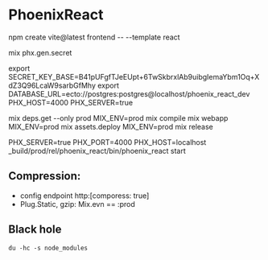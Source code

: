 # PhoenixReact

npm create vite@latest frontend -- --template react

mix phx.gen.secret

export SECRET_KEY_BASE=B41pUFgfTJeEUpt+6TwSkbrxlAb9uibgIemaYbm1Oq+XdZ3Q96LcaW9sarbGfMhy
export DATABASE_URL=ecto://postgres:postgres@localhost/phoenix_react_dev
PHX_HOST=4000
PHX_SERVER=true

mix deps.get --only prod
MIX_ENV=prod mix compile
mix webapp
MIX_ENV=prod mix assets.deploy
MIX_ENV=prod mix release

PHX_SERVER=true PHX_PORT=4000 PHX_HOST=localhost \_build/prod/rel/phoenix_react/bin/phoenix_react start

## Compression:

- config endpoint http:[comporess: true]
- Plug.Static, gzip: Mix.evn == :prod

## Black hole

`du -hc -s node_modules`

